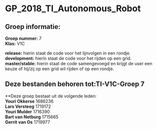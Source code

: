 # GP_2018_TI_Autonomous_Robot
## Groep informatie:
 **Groep nummer:** 7<br/>
 **Klas:** V1C

 **release:** hierin staat de code voor het lijnvolgen in een rondje.<br/>
 **development:** hierin staat de code voor het rijden op een grid.<br/>
 **master/stable:** hierin staat de code samengevoegd en krijgt de user een keuze of hij/zij op een grid wil rijden of op een rondje.<br/>

## Deze bestanden behoren tot:TI-V1C-Groep 7
 **Deze groep bestaat uit de volgende leden:<br/>
**Youri Okkerse**	1686236<br/>
**Lars Versteeg**		1719172<br/>
**Youri Mulder**		1716390<br/>
**Bart van Netburg**	1715665<br/>
**Gerrit van Os**	1719977<br/>
